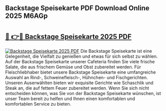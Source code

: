 ## Backstage Speisekarte PDF Download Online 2025 M6AGp

# <h2><a href="http://gc93qj.nevu.top/?p=Backstage+Speisekarte">🔗 👉🔴 Backstage Speisekarte 2025 PDF</a></h2>

[![Backstage Speisekarte 2025 PDF](https://i.imgur.com/dBaPXMq.png)](http://gc93qj.nevu.top/?p=Backstage+Speisekarte)
Die Backstage Speisekarte ist eine Gelegenheit, die Vielfalt zu genießen und etwas für sich selbst zu wählen. Auf der Backstage Speisekarte unserer Cafeteria finden Sie viele frische Salate, die aus frischem Gemüse und Obst zubereitet werden. Für Fleischliebhaber bietet unsere Backstage Speisekarte eine umfangreiche Auswahl an Rind-, Schweinefleisch-, Hühnchen- und Fischgerichten. Unseren Auserwählten bieten wir exquisite Gerichte wie Schaschlik und Steak an, die auf fettem Feuer zubereitet werden. Wenn Sie sich nicht entscheiden können, was Sie von der Backstage Speisekarte wünschen, ist unser Team bereit zu helfen und Ihnen einen komfortablen und komfortablen Service zu bieten.
